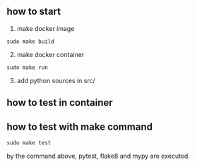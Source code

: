 ## how to start 

1. make docker image
```
sudo make build
```

2. make docker container
```
sudo make run
```

3. add python sources in src/


## how to test in container



## how to test with make command
```
sudo make test
```

by the command above, pytest, flake8 and mypy are executed.
